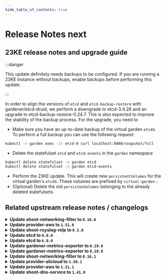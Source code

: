 ```yaml
---
hide_table_of_contents: true
---
```


# Release Notes next

## 23KE release notes and upgrade guide

:::danger

This update definitely needs backups to be configured. If you are running a 23KE instance without backups, enable backups before performing this update.

:::


In order to align the versions of `etcd` and `etcd-backup-restore` with gardener/etcd-druid, we perform a downgrade to etcd-3.4.26 and an upgrade to etcd-backup-restore-0.24.7. This is also expected to improve the stability of the backup process. For the upgrade, you need to
- Make sure you have an up-to-date backup of the virtual garden `etcd`s. To perform a full backup you can use the following request:
```sh
kubectl -n garden exec -it etcd-0 curl localhost:8080/snapshot/full
```
- Delete the statefulset `etcd` and `etcd-events` in the `garden` namespace
``` sh
kubectl delete statefulset -n garden etcd
kubectl delete statefulset -n garden etcd-events
```
- Perform the 23KE update. This will create new `persistentVolumes` for the virtual garden's `etcd`s. These volumes are prefixed by `virtual-garden-`.
- (Optional) Delete the old `persistenVolumes` belonging to the already deleted statefulsets.

## Related upstream release notes / changelogs


<details>
<summary><b>Update shoot-networking-filter to <code>0.16.0</code></b></summary>

# [gardener/gardener-extension-shoot-networking-filter]

## ✨ New Features

- `[USER]` Update image of egress-filter to 0.14.0 by @axel7born [#107]
- `[USER]` Mount `/run/xtables.lock` to prevent concurrent modifications of iptables rules. by @axel7born [#106]
## 🏃 Others

- `[OPERATOR]` Bump github.com/gardener/gardener from 1.84.0 to 1.84.1. by @dependabot[bot] [#102]
- `[OPERATOR]` Bumps golang from 1.21.4 to 1.21.5. by @dependabot[bot] [#105]
- `[OPERATOR]` Bump github.com/gardener/gardener from 1.84.1 to 1.85.0. by @dependabot[bot] [#104]

## Docker Images
- gardener-extension-shoot-networking-filter: `eu.gcr.io/gardener-project/gardener/extensions/shoot-networking-filter:v0.16.0`


</details>

<details>
<summary><b>Update provider-aws to <code>1.51.0</code></b></summary>

# [gardener/gardener-extension-provider-aws]

## 🏃 Others

- `[OPERATOR]` The following golang dependencies have been upgraded :  
  - `gardener/gardener`: `v1.81.6`->`v1.83.2` by @shafeeqes [#828]
- `[OPERATOR]` Add documentation for the "flow" infrastructure reconciler. by @kon-angelo [#827]
- `[DEVELOPER]` Add new unit tests. by @axel7born [#829]

## Docker Images
- gardener-extension-admission-aws: `eu.gcr.io/gardener-project/gardener/extensions/admission-aws:v1.51.0`
- gardener-extension-provider-aws: `eu.gcr.io/gardener-project/gardener/extensions/provider-aws:v1.51.0`


</details>

<details>
<summary><b>Update shoot-rsyslog-relp to <code>0.3.0</code></b></summary>

# [gardener/gardener-extension-shoot-rsyslog-relp]

## ⚠️ Breaking Changes

- `[OPERATOR]` The `security.gardener.cloud/pod-security-enforce` annotation in the ControllerRegistration is set to `baseline`. With this, the pods running in the extension namespace should comply with `baseline` pod-security standard. by @AleksandarSavchev [#17]
## ✨ New Features

- `[USER]` The `shoot-rsyslog-relp` configuration now allows users to specify which tls library should be used by `librerlp` when tls communication is enabled via the `tls.tlsLib` optional field. The possible options are `gnutls` and `openssl`. When the field is omitted, `librelp` uses its default tls library which in most cases is `gnutls`. More information can be found here: https://www.rsyslog.com/doc/v8-stable/configuration/modules/imrelp.html#tls-tlslib by @plkokanov [#27]
- `[USER]` `shoot-rsyslog-relp` extension now supports [Shoot Force Deletion](https://github.com/gardener/gardener/blob/master/docs/usage/shoot_operations.md#force-deletion).  by @acumino [#24]
## 🏃 Others

- `[OPERATOR]` Metrics for the rsyslog service running on the shoot nodes are now exposed and collected according to the following:  
    - The metrics are available on the `node-exporter`'s `/metrics` endpoint.   
    - The names of the new metrics match the `rsyslog_pstat_.+` regex.  
    - The metrics are scraped and collected in the shoot's prometheus instance.  
    - A dedicated plutono dashboard is added which displays the rsyslog metrics. by @plkokanov [#32]
- `[OPERATOR]` Fixed an issue where the rsyslog systemd unit could become stuck in a failed state immediately after it is installed on the shoot's nodes, if the `shoot-rsyslog-relp` extension was enabled on the shoot before that. The `configure-rsyslog.sh` script which is responsible for configuring and restarting the rsyslog systemd unit will now wait for the `syslog.service` symlink to be created before attempting to configure and restart the rsyslog systemd unit. by @plkokanov [#34]
- `[OPERATOR]` The shoot-rsyslog-relp extension is now aligned with Gardener's [component checklist](https://github.com/gardener/gardener/blob/v1.82.0/docs/development/component-checklist.md):  
  - RBAC for the `shoot-rsyslog-relp` extension controller have been drastically reduced to only the required ones.  
  - The deployment for the `shoot-rsyslog-relp` extension controller now contains the proper label for HA - `high-availability-config.resources.gardener.cloud/type: controller`  
  - The `shoot-rsyslog-relp` admission pod no longer has a `SecurityContext`. This will be automatically added by the `seccomp-profile` webhook of the `gardener-resource-manager`   
  - The `rsyslog-relp-configurator` and `rsyslog-relp-configuration-cleaner` pods now use the `RuntimeDefault` seccomp profile.  
  - The init containers of the `rsyslog-relp-configurator` and `rsyslog-relp-configuration-cleaner` pods no longer run in privileged mode.  
  - The `rsyslog-relp-configurator` and `rsyslog-relp-configuration-cleaner` now specify resource requests and limits.  
  - `PodSecurityPolicy`s for the `rsyslog-relp-configurator` and `rsyslog-relp-configuration-cleaner` are now deployed in the shoot cluster, if its kubernetes version is `1.24.x`. by @plkokanov [#29]
- `[OPERATOR]` The healthcheck controller is now removed. Starting [v1.65.0](https://github.com/gardener/gardener/releases/tag/v1.65.0), gardenlet perform health checks for all ManagedResources in the Shoot control plane in the Seed. There is no longer need of the custom healthcheck controller in the shoot-rsyslog-relp extension as it was doing the same job. It was performing health check for the ManagedResource it deploys. by @plkokanov [#28]
- `[OPERATOR]` The `rsyslog-relp-configuration-cleaner` is no longer deployed on Shoot deletion with `shoot-rsyslog-relp` extension enabled. The Extension deletion occurs after the Worker deletion. There are no Nodes, hence there is no need to clean up registry configuration. by @plkokanov [#30]

## Docker Images
- gardener-extension-shoot-rsyslog-relp-admission: `eu.gcr.io/gardener-project/gardener/extensions/shoot-rsyslog-relp-admission:v0.3.0`
- gardener-extension-shoot-rsyslog-relp: `eu.gcr.io/gardener-project/gardener/extensions/shoot-rsyslog-relp:v0.3.0`


</details>

<details>
<summary><b>Update etcd to <code>6.0.0</code></b></summary>

## What's Changed
* Downgrade to etcd 3.4.26, Upgrade to etcd-backup-restore 0.24.7 by @JensAc in https://github.com/gardener-community/etcd/pull/13

## New Contributors
* @JensAc made their first contribution in https://github.com/gardener-community/etcd/pull/13

**Full Changelog**: https://github.com/gardener-community/etcd/compare/5.3.2...6.0.0

</details>

<details>
<summary><b>Update etcd to <code>6.0.0</code></b></summary>

## What's Changed
* Downgrade to etcd 3.4.26, Upgrade to etcd-backup-restore 0.24.7 by @JensAc in https://github.com/gardener-community/etcd/pull/13

## New Contributors
* @JensAc made their first contribution in https://github.com/gardener-community/etcd/pull/13

**Full Changelog**: https://github.com/gardener-community/etcd/compare/5.3.2...6.0.0

</details>

<details>
<summary><b>Update gardener-metrics-exporter to <code>0.28.0</code></b></summary>

# [gardener/gardener-metrics-exporter]

## 🏃 Others

- `[OPERATOR]` Metrics are exported for pending shoots as well. by @timebertt [#91]
- `[OPERATOR]` Minimum and maximum shoot node counts are no longer reversed. by @Sinscerly [#90]

## Docker Images
- metrics-exporter: `eu.gcr.io/gardener-project/gardener/metrics-exporter:0.28.0`


</details>

<details>
<summary><b>Update gardener-metrics-exporter to <code>0.28.0</code></b></summary>

# [gardener/gardener-metrics-exporter]

## 🏃 Others

- `[OPERATOR]` Metrics are exported for pending shoots as well. by @timebertt [#91]
- `[OPERATOR]` Minimum and maximum shoot node counts are no longer reversed. by @Sinscerly [#90]

## Docker Images
- metrics-exporter: `eu.gcr.io/gardener-project/gardener/metrics-exporter:0.28.0`


</details>

<details>
<summary><b>Update shoot-networking-filter to <code>0.16.1</code></b></summary>

no release notes available

## Docker Images
- gardener-extension-shoot-networking-filter: `eu.gcr.io/gardener-project/gardener/extensions/shoot-networking-filter:v0.16.1`


</details>

<details>
<summary><b>Update provider-alicloud to <code>1.50.1</code></b></summary>

no release notes available

## Docker Images
- gardener-extension-admission-alicloud: `eu.gcr.io/gardener-project/gardener/extensions/admission-alicloud:v1.50.1`
- gardener-extension-provider-alicloud: `eu.gcr.io/gardener-project/gardener/extensions/provider-alicloud:v1.50.1`


</details>

<details>
<summary><b>Update provider-aws to <code>1.51.1</code></b></summary>

# [gardener/gardener-extension-provider-aws]

## 🏃 Others

- `[OPERATOR]` The following dependency is updated to adopt a cherry-pick of https://github.com/gardener/gardener/pull/8943:  
  - github.com/gardener/gardener: v1.83.2 -> v1.83.3 by @ialidzhikov [#843]

## Docker Images
- gardener-extension-admission-aws: `eu.gcr.io/gardener-project/gardener/extensions/admission-aws:v1.51.1`
- gardener-extension-provider-aws: `eu.gcr.io/gardener-project/gardener/extensions/provider-aws:v1.51.1`


</details>

<details>
<summary><b>Update shoot-dns-service to <code>1.41.0</code></b></summary>

# [gardener/gardener-extension-shoot-dns-service]

## ⚠️ Breaking Changes

- `[OPERATOR]` CA and server certificates for the admission component are managed automatically. Passing custom certificates via Helm values is not supported anymore. by @timuthy [#266]
## 🐛 Bug Fixes

- `[OPERATOR]` An issue was fixed that caused shoot clusters with a `shoot-dns-service` extension configuration not to be validated during creation. Potential validation errors only happened later and remained unnoticed, e.g. when update requests from Gardenlet were denied and shoot reconciliation got stuck. by @timuthy [#270]
## 🏃 Others

- `[OPERATOR]` Bumps golang from 1.21.4 to 1.21.5. by @dependabot[bot] [#267]
- `[OPERATOR]` Bump github.com/gardener/gardener from 1.83.0 to 1.84.0. by @dependabot[bot] [#261]
- `[OPERATOR]` Bump github.com/gardener/gardener from 1.84.1 to 1.85.0. by @timuthy [#266]
- `[OPERATOR]` Bump github.com/gardener/gardener from 1.84.0 to 1.84.1. by @dependabot[bot] [#262]
# [gardener/external-dns-management]

## ⚠️ Breaking Changes

- `[USER]` `NS` records are not retrieved anymore for all accessible hosted zones to avoid reading all DNS record sets of all hosted zones periodically independently if they are used. Only hosted zones with active `DNSProviders` are synched, but without caring about consequences of `NS` records for subdomains. If there are many large hosted zones accessible for given credentials and there are only  `DNSProviders` using a few of these zones (either by domain or zone include), the period synchronisation of the zone state for all other hosted zones is avoided. This can result in a significant reduction of requests to the provider backend. As a downside of this change, applying a `DNSEntry` for a forwarded subdomain now results in a DNS record set in the parent hosted zone, if the real hosted zone is unknown to the controller. Formerly, applying such a `DNSEnty` resulted in an error state.   
  No action is necessary from the users, this is only a "heads up" for the changed behaviour if `NS` records are used for subdomains. by @MartinWeindel [gardener/external-dns-management#336]
## 🏃 Others

- `[USER]` Validate provider domain includes and excludes for forbidden wildcard domains. by @MartinWeindel [gardener/external-dns-management#335]
- `[OPERATOR]` Bumps golang from 1.21.3 to 1.21.4. by @dependabot[bot] [gardener/external-dns-management#333]

## Docker Images
- gardener-extension-admission-shoot-dns-service: `eu.gcr.io/gardener-project/gardener/extensions/admission-shoot-dns-service:v1.41.0`
- gardener-extension-shoot-dns-service: `eu.gcr.io/gardener-project/gardener/extensions/shoot-dns-service:v1.41.0`


</details>
